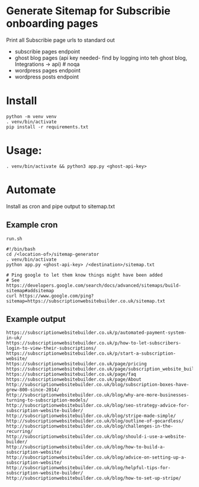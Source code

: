 # Generate Sitemap for Subscribie onboarding pages

Print all Subscribie page urls to standard out
- subscribie pages endpoint
- ghost blog pages (api key needed- find by logging into teh ghost blog, Integrations -> api)  # noqa
- wordpress pages endpoint
- wordpress posts endpoint

# Install
```
python -m venv venv
. venv/bin/activate
pip install -r requirements.txt
```

# Usage:
`. venv/bin/activate && python3 app.py <ghost-api-key>`

# Automate

Install as cron and pipe output to sitemap.txt

## Example cron

`run.sh`
```
#!/bin/bash
cd /<location-of>/sitemap-generator
. venv/bin/activate
python app.py <ghost-api-key> /<destination>/sitemap.txt

# Ping google to let them know things might have been added
# See https://developers.google.com/search/docs/advanced/sitemaps/build-sitemap#addsitemap
curl https://www.google.com/ping?sitemap=https://subscriptionwebsitebuilder.co.uk/sitemap.txt
```

## Example output

```
https://subscriptionwebsitebuilder.co.uk/p/automated-payment-system-in-uk/
https://subscriptionwebsitebuilder.co.uk/p/how-to-let-subscribers-login-to-view-their-subscriptions/
https://subscriptionwebsitebuilder.co.uk/p/start-a-subscription-website/
https://subscriptionwebsitebuilder.co.uk/page/pricing
https://subscriptionwebsitebuilder.co.uk/page/subscription_website_builder_uk
https://subscriptionwebsitebuilder.co.uk/page/faq
https://subscriptionwebsitebuilder.co.uk/page/About
http://subscriptionwebsitebuilder.co.uk/blog/subscription-boxes-have-grew-800-since-2014/
http://subscriptionwebsitebuilder.co.uk/blog/why-are-more-businesses-turning-to-subscription-models/
http://subscriptionwebsitebuilder.co.uk/blog/seo-strategy-advice-for-subscription-website-builder/
http://subscriptionwebsitebuilder.co.uk/blog/stripe-made-simple/
http://subscriptionwebsitebuilder.co.uk/blog/outline-of-gocardless/
http://subscriptionwebsitebuilder.co.uk/blog/challenges-in-the-recurring/
http://subscriptionwebsitebuilder.co.uk/blog/should-i-use-a-website-builder/
http://subscriptionwebsitebuilder.co.uk/blog/how-to-build-a-subscription-website/
http://subscriptionwebsitebuilder.co.uk/blog/advice-on-setting-up-a-subscription-website/
http://subscriptionwebsitebuilder.co.uk/blog/helpful-tips-for-subscription-website-builder/
http://subscriptionwebsitebuilder.co.uk/blog/how-to-set-up-stripe/
```
